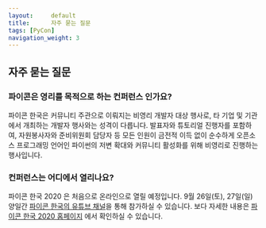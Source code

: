```yaml
---
layout:     default
title:      자주 묻는 질문
tags: [PyCon]
navigation_weight: 3
---
```


## 자주 묻는 질문

### 파이콘은 영리를 목적으로 하는 컨퍼런스 인가요?

파이콘 한국은 커뮤니티 주관으로 이뤄지는 비영리 개발자 대상 행사로, 타 기업 및 기관에서 개최하는 개발자 행사와는 성격이 다릅니다. 발표자와 튜토리얼 진행자를 포함하여, 자원봉사자와 준비위원회 담당자 등 모든 인원이 금전적 이득 없이 순수하게 오픈소스 프로그래밍 언어인 파이썬의 저변 확대와 커뮤니티 활성화를 위해 비영리로 진행하는 행사입니다.

### 컨퍼런스는 어디에서 열리나요?

파이콘 한국 2020 은 처음으로 온라인으로 열릴 예정입니다. 9월 26일(토), 27일(일) 양일간 [파이콘 한국의 유튜브 채널](https://www.youtube.com/channel/UC26x6D5xpKx6io4ShfXa_Ow)을 통해 참가하실 수 있습니다. 보다 자세한 내용은 [파이콘 한국 2020 홈페이지](https://pycon.kr/2020/) 에서 확인하실 수 있습니다.

